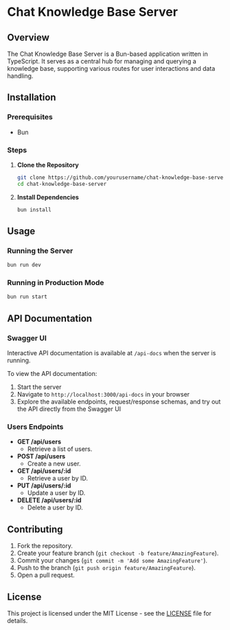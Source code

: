 # Chat Knowledge Base Server

## Overview
The Chat Knowledge Base Server is a Bun-based application written in TypeScript. It serves as a central hub for managing and querying a knowledge base, supporting various routes for user interactions and data handling.

## Installation

### Prerequisites
- Bun

### Steps
1. **Clone the Repository**
   ```bash
   git clone https://github.com/yourusername/chat-knowledge-base-server.git
   cd chat-knowledge-base-server
   ```

2. **Install Dependencies**
   ```bash
   bun install
   ```

## Usage

### Running the Server
```bash
bun run dev
```

### Running in Production Mode
```bash
bun run start
```

## API Documentation

### Swagger UI
Interactive API documentation is available at `/api-docs` when the server is running.

To view the API documentation:
1. Start the server
2. Navigate to `http://localhost:3000/api-docs` in your browser
3. Explore the available endpoints, request/response schemas, and try out the API directly from the Swagger UI

### Users Endpoints
- **GET /api/users**
  - Retrieve a list of users.
- **POST /api/users**
  - Create a new user.
- **GET /api/users/:id**
  - Retrieve a user by ID.
- **PUT /api/users/:id**
  - Update a user by ID.
- **DELETE /api/users/:id**
  - Delete a user by ID.

## Contributing
1. Fork the repository.
2. Create your feature branch (`git checkout -b feature/AmazingFeature`).
3. Commit your changes (`git commit -m 'Add some AmazingFeature'`).
4. Push to the branch (`git push origin feature/AmazingFeature`).
5. Open a pull request.

## License
This project is licensed under the MIT License - see the [LICENSE](LICENSE) file for details.
